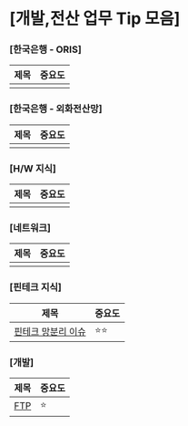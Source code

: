 # [개발,전산 업무 Tip 모음]

### [한국은행 - ORIS]
| 제목 | 중요도 |
|-------|-------|
|  |  |

### [한국은행 - 외화전산망]
| 제목 | 중요도 |
|-------|-------|
|  |  |

### [H/W 지식]
| 제목 | 중요도 |
|-------|-------|
|  |  |

### [네트워크]
| 제목 | 중요도 |
|-------|-------|
|  |  |

### [핀테크 지식]
| 제목 | 중요도 |
|-------|-------|
| [핀테크 망분리 이슈](https://hyeonstone.tistory.com/entry/%EA%B8%88%EC%9C%B5%EB%B6%84%EC%95%BC-%EB%A7%9D%EB%B6%84%EB%A6%AC-%EA%B0%9C%EC%84%A0-%EB%A1%9C%EB%93%9C%EB%A7%B5-%EC%89%BD%EA%B2%8C-%EC%9D%B4%ED%95%B4%ED%95%98%EA%B8%B0) | ⭐⭐ |



### [개발]
| 제목 | 중요도 |
|-------|-------|
| [FTP](https://hyeonstone.tistory.com/entry/FTP-%ED%98%B8%EC%8A%A4%ED%8C%85-%EA%B4%80%EB%A6%AC) | ⭐ |

